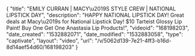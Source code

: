 {
    "title": "EMILY CURRAN | MACY\u2019S STYLE CREW | NATIONAL LIPSTICK DAY",
    "description": "HAPPY NATIONAL LIPSTICK DAY! Great deals at Macy\u2019s for National Lipstick Day! $10 Tarteist Glossy Lip Paint! Buy One Get One Anastasia Lip Products!",
    "videoid": "168198203",
    "date_created": "1532882071",
    "date_modified": "1532883058",
    "type": "captivate",
    "layout": "video",
    "url": "\/v\/5062d139-7e21-4ff3-b16d-8d14aef54d60\/168198203"
}